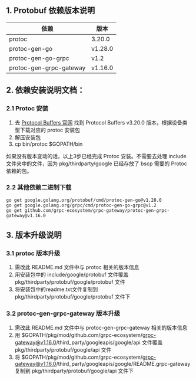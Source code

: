 ## 1. Protobuf 依赖版本说明

| 依赖 | 版本 |
| ------ | ------ |
| protoc | 3.20.0 |
| protoc-gen-go | v1.28.0 |
| protoc-gen-go-grpc | v1.2 |
| protoc-gen-grpc-gateway | v1.16.0 |

## 2. 依赖安装说明文档：
### 2.1 Protoc 安装
1. 去 [Protocol Buffers 官网](https://github.com/protocolbuffers/protobuf/releases) 找到 Protocol Buffers v3.20.0 版本，根据设备类型下载对应的 protoc 安装包
2. 解压安装包
3. cp bin/protoc $GOPATH/bin

如果没有版本变动的话，以上3步已经完成 Protoc 安装。不需要去处理 include 文件夹中的文件，因为 pkg/thirdparty/google 已经存放了 bscp 需要的 Protoc 依赖的包。

### 2.2 其他依赖二进制下载
```shell
go get google.golang.org/protobuf/cmd/protoc-gen-go@v1.28.0
go get google.golang.org/grpc/cmd/protoc-gen-go-grpc@v1.2
go get github.com/grpc-ecosystem/grpc-gateway/protoc-gen-grpc-gateway@v1.16.0
```

## 3. 版本升级说明
### 3.1 protoc 版本升级
1. 需改此 README.md 文件中与 protoc 相关的版本信息
2. 用安装包中的 include/google/protobuf 文件覆盖 pkg/thirdparty/protobuf/google/protobuf 文件
3. 将安装包中的readme.txt文件复制到 pkg/thirdparty/protobuf/google/protobuf 文件下

### 3.2 protoc-gen-grpc-gateway 版本升级
1. 需改此 README.md 文件中与 protoc-gen-grpc-gateway 相关的版本信息
2. 用 $GOPATH/pkg/mod/github.com/grpc-ecosystem/grpc-gateway@v1.16.0/third_party/googleapis/google/api 文件覆盖 pkg/thirdparty/protobuf/google/api 文件
3. 将 $GOPATH/pkg/mod/github.com/grpc-ecosystem/grpc-gateway@v1.16.0/third_party/googleapis/google/README.grpc-gateway 复制到 pkg/thirdparty/protobuf/google/api 文件下
